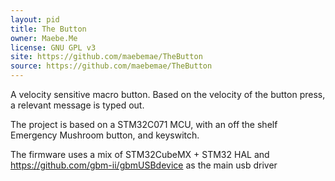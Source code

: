 ```yaml
---
layout: pid
title: The Button
owner: Maebe.Me
license: GNU GPL v3
site: https://github.com/maebemae/TheButton
source: https://github.com/maebemae/TheButton
---
```

A velocity sensitive macro button. Based on the velocity of the button press, a relevant message is typed out.

The project is based on a STM32C071 MCU, with an off the shelf Emergency Mushroom button, and keyswitch.

The firmware uses a mix of STM32CubeMX + STM32 HAL and https://github.com/gbm-ii/gbmUSBdevice as the main usb driver
